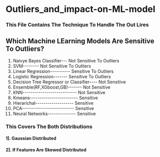 # Outliers_and_impact-on-ML-model
### This File Contains The Technique To Handle The Out Lires 
## Which Machine LEarning Models Are Sensitive To Outliers?

1. Naivye Bayes Classifier--- Not Sensitive To Outliers
2. SVM--------                Not Sensitive To Outliers    
3. Linear Regression----------  Sensitive To Outliers
4. Logistic Regression-------   Sensitive To Outliers
5. Decision Tree Regressor or Classifier---- Not Sensitive
6. Ensemble(RF,XGboost,GB)------- Not Sensitive
7. KNN--------------------------- Not Sensitive 
8. Kmeans------------------------ Sensitive
9. Hierarichal------------------- Sensitive 
10. PCA-------------------------- Sensitive 
11. Neural Networks-------------- Sensitive


### This Covers The Both Distributions 

#### 1]. Gaussian Distributed
#### 2]. If Features Are Skewed Distributed

